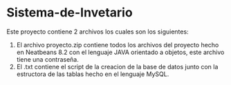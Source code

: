 # Sistema-de-Invetario
Este proyecto contiene 2 archivos los cuales son los siguientes:
1. El archivo proyecto.zip contiene todos los archivos del proyecto hecho en Neatbeans 8.2 con el lenguaje JAVA orientado a objetos, este archivo tiene una contraseña.
2. El .txt contiene el script de la creacion de la base de datos junto con la estructora de las tablas hecho en el lenguaje MySQL.
